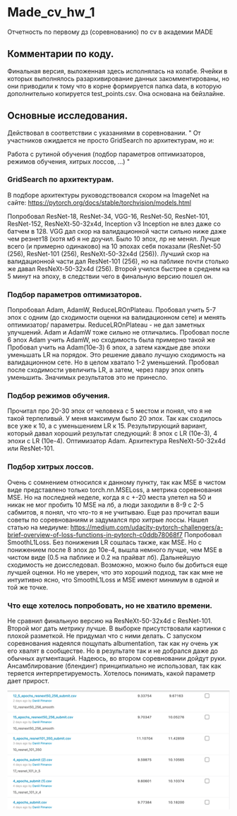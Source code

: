 # Made_cv_hw_1
Отчетность по первому дз (соревнованию) по cv в академии MADE

## Комментарии по коду.
Финальная версия, выложенная здесь исполнялась на колабе. Ячейки в которых выполнялось разархивирование данных закомментированы, но они приводили к тому что в корне формируется папка data, в которую дополнительно копируется test_points.csv. Она основана на бейзлайне. 

## Основные исследования.
Действовал в соответствии с указаниями в соревновании.
"
От участников ожидается не просто GridSearch по архитектурам, но и:

Работа с рутиной обучения (подбор параметров оптимизаторов, режимов обучения, хитрых лоссов, …)
"
### GridSearch по архитектурам.
В подборе архитектуры руководствовался скором на ImageNet на сайте:
https://pytorch.org/docs/stable/torchvision/models.html

Попробовал ResNet-18, ResNet-34, VGG-16, ResNet-50, ResNet-101, ResNet-152, ResNeXt-50-32x4d, Inception v3
Inception не влез даже со батчем в 128. 
VGG дал скор на валидационной части сильно ниже даже чем резнет18 (хотя мб я не доучил. Было 10 эпох, лр не менял.
Лучше всего (и примерно одинаково) на 10 эпохах себя показали (ResNet-50 (256), ResNet-101 (256), ResNeXt-50-32x4d (256)). Лучший скор на валидационной части дал ResNet-101 (256), но на паблике почти столько же давал ResNeXt-50-32x4d (256). Второй учился быстрее в среднем на 5 минут на эпоху, в следствии чего в финальную версию пошел он.

### Подбор параметров оптимизаторов.
Попробовал Adam, AdamW, ReduceLROnPlateau.
Пробовал учить 5-7 эпох с одним (до сходимости оценки на валидационном сете) и менять оптимизатор/ параметры.
ReduceLROnPlateau - не дал заметных улучшений. Adam и AdamW тоже сильно не отличались. 
Пробовал после 6 эпох Adam учить AdamW, но сходимость была примерно такой же
Пробовал учить на Adam(10e-3) 6 эпох, а затем каждые две эпохи уменьшать LR на порядок. Это решение давало лучшую сходимость на валидационном сете. Но в целом хватало 1-2 уменьшений. 
Пробовал после сходимости увеличить LR, а затем, через пару эпох опять уменьшить. Значимых результатов это не принесло.

### Подбор режимов обучения.
Прочитал про 20-30 эпох от человека с 5 местом и понял, что я не такой терпеливый. У меня максимум было 20 эпох. Так как сходилось все уже к 10, а с уменьшением LR к 15. Результирующий вариант, который давал хороший результат следующий: 8 эпох с LR (10e-3), 4 эпохи c  LR (10e-4). Оптимизатор Adam. Архитектура ResNeXt-50-32x4d или ResNet-101.

### Подбор хитрых лоссов.
Очень с сомнением относился к данному пункту, так как MSE в чистом виде представлено только torch.nn.MSELoss, а метрика соревнования MSE. Но на последней неделе, когда я с +-20 места улетел на 50 и никак не мог пробить 10 MSE на лб, а люди заходили в 8-9 с 2-5 сабмитов, я понял, что что-то я не учитываю. Еще раз прочитал ваши советы по соревнованиям и задумался про хитрые лоссы.
Нашел статью на медиуме: https://medium.com/udacity-pytorch-challengers/a-brief-overview-of-loss-functions-in-pytorch-c0ddb78068f7
Попробовал SmoothL1Loss. Без понижения LR сошлась также, как MSE. Но с понижением после 8 эпох до 10e-4, вышла немного лучше, чем MSE в чистом виде (0.5 на паблике и 0.2 на прайват лб). Дальнейшую сходимость не доисследовал. Возможно, можно было бы добиться еще лучшей оценки. Но не уверен, что это хороший подход, так как мне не интуитивно ясно, что SmoothL1Loss и MSE имеют минимум в одной и той же точке.

### Что еще хотелось попробовать, но не хватило времени.
Не сравнил финальную версию на ResNeXt-50-32x4d с ResNet-101. Второй мог дать метрику лучше.
В выборке присутствовали картинки с плохой разметкой. Не придумал что с ними делать.
С запуском соревнования надеялся пощупать albumentation, так как ну очень уж его хвалят в сообществе. Но в результате так и не добрался даже до обычных аугментаций. Надеюсь, во втором соревновании дойдут руки.
Ансамблирование (блендинг) принципиально не использовал, так как теряется интерпретируемость. Хотелось понимать, какой параметр дает прирост.


![Alt text](./img/1.png?raw=true "Title")